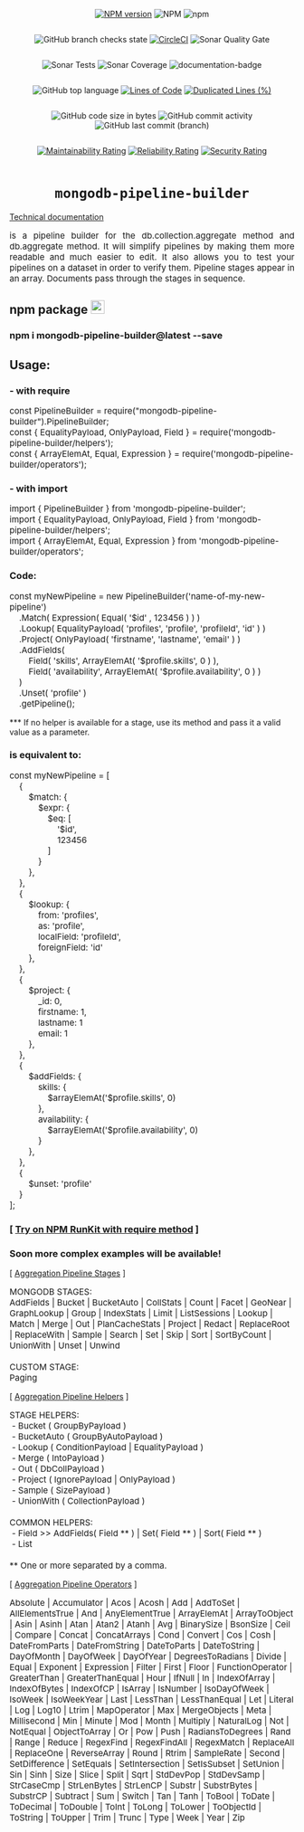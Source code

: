 <div style="text-align: center; width: 100%;">

<div style="display: inline-block">

[![NPM version](https://img.shields.io/npm/v/mongodb-pipeline-builder.svg)](https://www.npmjs.com/package/mongodb-pipeline-builder)
![NPM](https://img.shields.io/npm/l/mongodb-pipeline-builder)
![npm](https://img.shields.io/npm/dw/mongodb-pipeline-builder)
</div>

<div style="display: inline-block">

![GitHub branch checks state](https://img.shields.io/github/checks-status/MikeDev75015/mongodb-pipeline-builder/main)
[![CircleCI](https://circleci.com/gh/MikeDev75015/mongodb-pipeline-builder.svg?style=shield)](https://app.circleci.com/pipelines/github/MikeDev75015/mongodb-pipeline-builder)
![Sonar Quality Gate](https://img.shields.io/sonar/quality_gate/MikeDev75015_mongodb-pipeline-builder?server=https%3A%2F%2Fsonarcloud.io)
</div>
</div>

<div style="text-align: center; width: 100%;">
<div style="display: inline-block">

![Sonar Tests](https://img.shields.io/sonar/tests/MikeDev75015_mongodb-pipeline-builder?server=https%3A%2F%2Fsonarcloud.io)
![Sonar Coverage](https://img.shields.io/sonar/coverage/MikeDev75015_mongodb-pipeline-builder?server=https%3A%2F%2Fsonarcloud.io)
<img src="https://mikedev75015.github.io/mongodb-pipeline-builder/images/coverage-badge-documentation.svg" alt="documentation-badge">
</div>

<div style="display: inline-block">

![GitHub top language](https://img.shields.io/github/languages/top/MikeDev75015/mongodb-pipeline-builder)
[![Lines of Code](https://sonarcloud.io/api/project_badges/measure?project=MikeDev75015_mongodb-pipeline-builder&metric=ncloc)](https://sonarcloud.io/dashboard?id=MikeDev75015_mongodb-pipeline-builder)
[![Duplicated Lines (%)](https://sonarcloud.io/api/project_badges/measure?project=MikeDev75015_mongodb-pipeline-builder&metric=duplicated_lines_density)](https://sonarcloud.io/dashboard?id=MikeDev75015_mongodb-pipeline-builder)
</div>
</div>

<div style="text-align: center; width: 100%;">
<div style="display: inline-block">

![GitHub code size in bytes](https://img.shields.io/github/languages/code-size/MikeDev75015/mongodb-pipeline-builder)
![GitHub commit activity](https://img.shields.io/github/commit-activity/w/MikeDev75015/mongodb-pipeline-builder)
![GitHub last commit (branch)](https://img.shields.io/github/last-commit/MikeDev75015/mongodb-pipeline-builder/main)
</div>

<div style="display: inline-block">

[![Maintainability Rating](https://sonarcloud.io/api/project_badges/measure?project=MikeDev75015_mongodb-pipeline-builder&metric=sqale_rating)](https://sonarcloud.io/dashboard?id=MikeDev75015_mongodb-pipeline-builder)
[![Reliability Rating](https://sonarcloud.io/api/project_badges/measure?project=MikeDev75015_mongodb-pipeline-builder&metric=reliability_rating)](https://sonarcloud.io/dashboard?id=MikeDev75015_mongodb-pipeline-builder)
[![Security Rating](https://sonarcloud.io/api/project_badges/measure?project=MikeDev75015_mongodb-pipeline-builder&metric=security_rating)](https://sonarcloud.io/dashboard?id=MikeDev75015_mongodb-pipeline-builder)
</div>
</div>

<div style="text-align: center; width: 100%;">

# `mongodb-pipeline-builder`

</div>

<a id="doc-link" style="display: block; cursor: pointer;" href="https://mikedev75015.github.io/mongodb-pipeline-builder" target="_blank">Technical documentation</a>

<p style="text-align: justify; width: 100%;font-size: 15px;">
is a pipeline builder for the db.collection.aggregate method and db.aggregate method. It will simplify pipelines by making them more
readable and much easier to edit. It also allows you to test your pipelines on a dataset in order to verify them. Pipeline stages appear in an array. Documents pass
through the stages in sequence.
</p>

## npm package <img src="https://pbs.twimg.com/media/EDoWJbUXYAArclg.png" width="24" height="24" />

### npm i mongodb-pipeline-builder@latest --save

## Usage:


### - with require
<p style="font-size: 15px;">
const PipelineBuilder = require("mongodb-pipeline-builder").PipelineBuilder;<br>
const { EqualityPayload, OnlyPayload, Field } = require('mongodb-pipeline-builder/helpers');<br>
const { ArrayElemAt, Equal, Expression } = require('mongodb-pipeline-builder/operators');
</p>

### - with import
<p style="font-size: 15px;">
import { PipelineBuilder } from 'mongodb-pipeline-builder';<br>
import { EqualityPayload, OnlyPayload, Field } from 'mongodb-pipeline-builder/helpers';<br>
import { ArrayElemAt, Equal, Expression } from 'mongodb-pipeline-builder/operators';
</p>

### Code:

<p style="font-size: 15px;">
const myNewPipeline = new PipelineBuilder('name-of-my-new-pipeline')<br>
&nbsp;&nbsp;&nbsp;&nbsp;.Match( Expression( Equal( '$id' , 123456 ) ) )<br>
&nbsp;&nbsp;&nbsp;&nbsp;.Lookup( EqualityPayload( 'profiles', 'profile', 'profileId', 'id' ) )<br>
&nbsp;&nbsp;&nbsp;&nbsp;.Project( OnlyPayload( 'firstname', 'lastname', 'email' ) )<br>
&nbsp;&nbsp;&nbsp;&nbsp;.AddFields(<br>
&nbsp;&nbsp;&nbsp;&nbsp;&nbsp;&nbsp;&nbsp;&nbsp;Field( 'skills', ArrayElemAt( '$profile.skills', 0 ) ),<br>
&nbsp;&nbsp;&nbsp;&nbsp;&nbsp;&nbsp;&nbsp;&nbsp;Field( 'availability', ArrayElemAt( '$profile.availability', 0 ) )<br>
&nbsp;&nbsp;&nbsp;&nbsp;)<br>
&nbsp;&nbsp;&nbsp;&nbsp;.Unset(&nbsp;'profile'&nbsp;)<br>
&nbsp;&nbsp;&nbsp;&nbsp;.getPipeline();
</p>

<p>
*** If no helper is available for a stage, use its method and pass it a valid value as a parameter.
</p>

### is equivalent to:

<p style="font-size: 15px;">
const myNewPipeline = [<br>
&nbsp;&nbsp;&nbsp;&nbsp;{<br>
&nbsp;&nbsp;&nbsp;&nbsp;&nbsp;&nbsp;&nbsp;&nbsp;$match:&nbsp;{<br>
&nbsp;&nbsp;&nbsp;&nbsp;&nbsp;&nbsp;&nbsp;&nbsp;&nbsp;&nbsp;&nbsp;&nbsp;$expr:&nbsp;{<br>
&nbsp;&nbsp;&nbsp;&nbsp;&nbsp;&nbsp;&nbsp;&nbsp;&nbsp;&nbsp;&nbsp;&nbsp;&nbsp;&nbsp;&nbsp;&nbsp;$eq:&nbsp;[<br>
&nbsp;&nbsp;&nbsp;&nbsp;&nbsp;&nbsp;&nbsp;&nbsp;&nbsp;&nbsp;&nbsp;&nbsp;&nbsp;&nbsp;&nbsp;&nbsp;&nbsp;&nbsp;&nbsp;&nbsp;'$id',<br>
&nbsp;&nbsp;&nbsp;&nbsp;&nbsp;&nbsp;&nbsp;&nbsp;&nbsp;&nbsp;&nbsp;&nbsp;&nbsp;&nbsp;&nbsp;&nbsp;&nbsp;&nbsp;&nbsp;&nbsp;123456<br>
&nbsp;&nbsp;&nbsp;&nbsp;&nbsp;&nbsp;&nbsp;&nbsp;&nbsp;&nbsp;&nbsp;&nbsp;&nbsp;&nbsp;&nbsp;&nbsp;]<br>
&nbsp;&nbsp;&nbsp;&nbsp;&nbsp;&nbsp;&nbsp;&nbsp;&nbsp;&nbsp;&nbsp;&nbsp;}<br>
&nbsp;&nbsp;&nbsp;&nbsp;&nbsp;&nbsp;&nbsp;&nbsp;},<br>
&nbsp;&nbsp;&nbsp;&nbsp;},<br>
&nbsp;&nbsp;&nbsp;&nbsp;{<br>
&nbsp;&nbsp;&nbsp;&nbsp;&nbsp;&nbsp;&nbsp;&nbsp;$lookup:&nbsp;{<br>
&nbsp;&nbsp;&nbsp;&nbsp;&nbsp;&nbsp;&nbsp;&nbsp;&nbsp;&nbsp;&nbsp;&nbsp;from:&nbsp;'profiles',<br>
&nbsp;&nbsp;&nbsp;&nbsp;&nbsp;&nbsp;&nbsp;&nbsp;&nbsp;&nbsp;&nbsp;&nbsp;as:&nbsp;'profile',<br>
&nbsp;&nbsp;&nbsp;&nbsp;&nbsp;&nbsp;&nbsp;&nbsp;&nbsp;&nbsp;&nbsp;&nbsp;localField:&nbsp;'profileId',<br>
&nbsp;&nbsp;&nbsp;&nbsp;&nbsp;&nbsp;&nbsp;&nbsp;&nbsp;&nbsp;&nbsp;&nbsp;foreignField:&nbsp;'id'<br>
&nbsp;&nbsp;&nbsp;&nbsp;&nbsp;&nbsp;&nbsp;&nbsp;},<br>
&nbsp;&nbsp;&nbsp;&nbsp;},<br>
&nbsp;&nbsp;&nbsp;&nbsp;{<br>
&nbsp;&nbsp;&nbsp;&nbsp;&nbsp;&nbsp;&nbsp;&nbsp;$project:&nbsp;{<br>
&nbsp;&nbsp;&nbsp;&nbsp;&nbsp;&nbsp;&nbsp;&nbsp;&nbsp;&nbsp;&nbsp;&nbsp;_id:&nbsp;0,<br>
&nbsp;&nbsp;&nbsp;&nbsp;&nbsp;&nbsp;&nbsp;&nbsp;&nbsp;&nbsp;&nbsp;&nbsp;firstname:&nbsp;1,<br>
&nbsp;&nbsp;&nbsp;&nbsp;&nbsp;&nbsp;&nbsp;&nbsp;&nbsp;&nbsp;&nbsp;&nbsp;lastname:&nbsp;1<br>
&nbsp;&nbsp;&nbsp;&nbsp;&nbsp;&nbsp;&nbsp;&nbsp;&nbsp;&nbsp;&nbsp;&nbsp;email:&nbsp;1<br>
&nbsp;&nbsp;&nbsp;&nbsp;&nbsp;&nbsp;&nbsp;&nbsp;},<br>
&nbsp;&nbsp;&nbsp;&nbsp;},<br>
&nbsp;&nbsp;&nbsp;&nbsp;{<br>
&nbsp;&nbsp;&nbsp;&nbsp;&nbsp;&nbsp;&nbsp;&nbsp;$addFields:&nbsp;{<br>
&nbsp;&nbsp;&nbsp;&nbsp;&nbsp;&nbsp;&nbsp;&nbsp;&nbsp;&nbsp;&nbsp;&nbsp;skills:&nbsp;{<br>
&nbsp;&nbsp;&nbsp;&nbsp;&nbsp;&nbsp;&nbsp;&nbsp;&nbsp;&nbsp;&nbsp;&nbsp;&nbsp;&nbsp;&nbsp;&nbsp;$arrayElemAt('$profile.skills', 0)<br>
&nbsp;&nbsp;&nbsp;&nbsp;&nbsp;&nbsp;&nbsp;&nbsp;&nbsp;&nbsp;&nbsp;&nbsp;},<br>
&nbsp;&nbsp;&nbsp;&nbsp;&nbsp;&nbsp;&nbsp;&nbsp;&nbsp;&nbsp;&nbsp;&nbsp;availability:&nbsp;{<br>
&nbsp;&nbsp;&nbsp;&nbsp;&nbsp;&nbsp;&nbsp;&nbsp;&nbsp;&nbsp;&nbsp;&nbsp;&nbsp;&nbsp;&nbsp;&nbsp;$arrayElemAt('$profile.availability', 0)<br>
&nbsp;&nbsp;&nbsp;&nbsp;&nbsp;&nbsp;&nbsp;&nbsp;&nbsp;&nbsp;&nbsp;&nbsp;}<br>
&nbsp;&nbsp;&nbsp;&nbsp;&nbsp;&nbsp;&nbsp;&nbsp;},<br>
&nbsp;&nbsp;&nbsp;&nbsp;},<br>
&nbsp;&nbsp;&nbsp;&nbsp;{<br>
&nbsp;&nbsp;&nbsp;&nbsp;&nbsp;&nbsp;&nbsp;&nbsp;$unset:&nbsp;'profile'<br>
&nbsp;&nbsp;&nbsp;&nbsp;}<br>
];<br>
</p>

### [ <a href="https://npm.runkit.com/mongodb-pipeline-builder" target="_blank">Try on NPM RunKit with require method</a> ]

### Soon more complex examples will be available!



<p style="font-size: 14px; white-space: nowrap;">[ <a href="https://docs.mongodb.com/manual/reference/operator/aggregation-pipeline/" target="_blank">Aggregation Pipeline Stages</a> ]</p>

<p style="font-size: 15px;">
MONGODB STAGES:<br>
AddFields | Bucket | BucketAuto | CollStats | Count | Facet | GeoNear | GraphLookup | Group | IndexStats | Limit | ListSessions | Lookup | Match | Merge | Out | PlanCacheStats | Project | Redact | ReplaceRoot | ReplaceWith | Sample | Search | Set | Skip | Sort | SortByCount | UnionWith | Unset | Unwind<br><br>
CUSTOM STAGE:<br>
Paging
</p>

<p style="font-size: 14px; white-space: nowrap;">[ <a href="https://docs.mongodb.com/manual/reference/operator/aggregation-pipeline/" target="_blank">Aggregation Pipeline Helpers</a> ]</p>

<p style="font-size: 15px;">
STAGE HELPERS:<br>
&nbsp;- Bucket ( GroupByPayload )<br>
&nbsp;- BucketAuto ( GroupByAutoPayload )<br>
&nbsp;- Lookup ( ConditionPayload | EqualityPayload )<br>
&nbsp;- Merge ( IntoPayload )<br>
&nbsp;- Out ( DbCollPayload )<br>
&nbsp;- Project ( IgnorePayload | OnlyPayload )<br>
&nbsp;- Sample ( SizePayload )<br>
&nbsp;- UnionWith ( CollectionPayload )<br><br>
COMMON HELPERS:<br>
&nbsp;- Field >> AddFields( Field ** ) | Set( Field ** ) | Sort( Field ** )<br>
&nbsp;- List<br><br>
** One or more separated by a comma.
</p>

<p style="font-size: 14px; white-space: nowrap;">[ <a href="https://docs.mongodb.com/manual/reference/operator/aggregation/" target="_blank">Aggregation Pipeline Operators</a> ]</p>

<p style="font-size: 15px;">
Absolute | Accumulator | Acos | Acosh | Add | AddToSet | AllElementsTrue | And | AnyElementTrue | ArrayElemAt | ArrayToObject | Asin | Asinh | Atan | Atan2 | Atanh | Avg | BinarySize | BsonSize | Ceil | Compare | Concat | ConcatArrays | Cond | Convert | Cos | Cosh | DateFromParts | DateFromString | DateToParts | DateToString | DayOfMonth | DayOfWeek | DayOfYear | DegreesToRadians | Divide | Equal | Exponent | Expression | Filter | First | Floor | FunctionOperator | GreaterThan | GreaterThanEqual | Hour | IfNull | In | IndexOfArray | IndexOfBytes | IndexOfCP | IsArray | IsNumber | IsoDayOfWeek | IsoWeek | IsoWeekYear | Last | LessThan | LessThanEqual | Let | Literal | Log | Log10 | Ltrim | MapOperator | Max | MergeObjects | Meta | Millisecond | Min | Minute | Mod | Month | Multiply | NaturalLog | Not | NotEqual | ObjectToArray | Or | Pow | Push | RadiansToDegrees | Rand | Range | Reduce | RegexFind | RegexFindAll | RegexMatch | ReplaceAll | ReplaceOne | ReverseArray | Round | Rtrim | SampleRate | Second | SetDifference | SetEquals | SetIntersection | SetIsSubset | SetUnion | Sin | Sinh | Size | Slice | Split | Sqrt | StdDevPop | StdDevSamp | StrCaseCmp | StrLenBytes | StrLenCP | Substr | SubstrBytes | SubstrCP | Subtract | Sum | Switch | Tan | Tanh | ToBool | ToDate | ToDecimal | ToDouble | ToInt | ToLong | ToLower | ToObjectId | ToString | ToUpper | Trim | Trunc | Type | Week | Year | Zip
</p>
<br><br><br><br>



